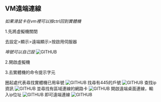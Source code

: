 ## VM遠端連線
*如果滑鼠卡在vm裡可以按ctrl回到實體機*

1.先將虛擬機關閉

去設定>顯示>遠端顯示>按啟用伺服器

*埠號可以自己設*
![GITHUB](https://github.com/syuan0327/Linux-note/blob/master/vm%E9%81%A0%E7%AB%AF%E9%80%A3%E7%B7%9A/1.jpg)
 
2.開啟虛擬機

3.去實體機的命令提示字元

圈起處代表尋找實體機已用阜號
![GITHUB](https://github.com/syuan0327/Linux-note/blob/master/vm%E9%81%A0%E7%AB%AF%E9%80%A3%E7%B7%9A/2.jpg)
找尋有445的戶號
![GITHUB](https://github.com/syuan0327/Linux-note/blob/master/vm%E9%81%A0%E7%AB%AF%E9%80%A3%E7%B7%9A/3.jpg)
查找ip 資訊
![GITHUB](https://github.com/syuan0327/Linux-note/blob/master/vm%E9%81%A0%E7%AB%AF%E9%80%A3%E7%B7%9A/4.jpg)
並尋找有區域連線的網路卡
![GITHUB](https://github.com/syuan0327/Linux-note/blob/master/vm%E9%81%A0%E7%AB%AF%E9%80%A3%E7%B7%9A/5.jpg)
開啟遠端桌面連線，輸入ip位址
![GITHUB](https://github.com/syuan0327/Linux-note/blob/master/vm%E9%81%A0%E7%AB%AF%E9%80%A3%E7%B7%9A/6.jpg)
即可遠端連線
![GITHUB](https://github.com/syuan0327/Linux-note/blob/master/vm%E9%81%A0%E7%AB%AF%E9%80%A3%E7%B7%9A/7.jpg)
